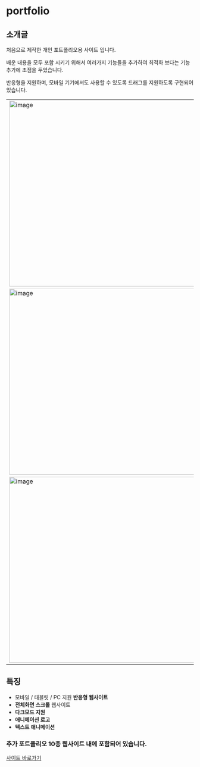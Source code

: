 # portfolio

## 소개글 

처음으로 제작한 개인 포트폴리오용 사이트 입니다. 

배운 내용을 모두 포함 시키기 위해서 여러가지 기능들을 추가하여 최적화 보다는 기능 추가에 초점을 두었습니다. 

반응형을 지원하며, 모바일 기기에서도 사용할 수 있도록 드래그를 지원하도록 구현되어 있습니다.
<table>
<tr>
<td>
<img width="500" alt="image" src="https://user-images.githubusercontent.com/72684256/223306226-26b31fcf-d986-4170-99be-26348a65351b.png">
</td>
<td>
<img width="500" alt="image" src="https://user-images.githubusercontent.com/72684256/223306356-2e704176-38f0-4045-94f2-79acaf0101e3.png">
</td>
<tr>
<td>
<img width="500" alt="image" src="https://user-images.githubusercontent.com/72684256/223306726-97355825-94ad-43e1-94d8-907be8e2e3cb.png">
</td>
<td>
<img width="500" alt="image" src="https://user-images.githubusercontent.com/72684256/223306839-d471ce09-95a2-4139-86c7-b71d457c2852.png">
</td>
</tr>
<tr>
<td>
<img width="500" alt="image" src="https://user-images.githubusercontent.com/72684256/223306982-70d33ecf-ce77-4862-b0b6-ce928f21edbb.png">
</td>
<td>
<img width="500" alt="image" src="https://user-images.githubusercontent.com/72684256/223307072-a9898f33-0e85-42e8-9248-1bc33d3ef41e.png">
</td>
</tr>


</tr>
</table>

## 특징

- 모바일 / 태블릿 / PC 지원 **반응형 웹사이트**
- **전체화면 스크롤** 웹사이트
- **다크모드 지원**
- **애니메이션 로고**
- **텍스트 애니메이션**

### 추가 포트폴리오 10종 웹사이트 내에 포함되어 있습니다.
[사이트 바로가기](https://42inshin.github.io/portfolio/)

